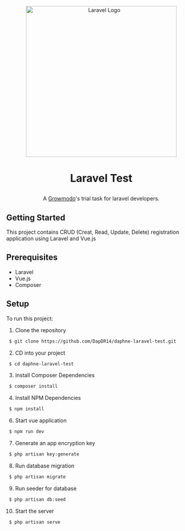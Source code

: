 <p align="center">
    <a href="https://laravel.com" target="_blank">
        <img src="https://raw.githubusercontent.com/laravel/art/master/logo-lockup/5%20SVG/2%20CMYK/1%20Full%20Color/laravel-logolockup-cmyk-red.svg" width="400" alt="Laravel Logo">
    </a>
</p>

# <p align="center">Laravel Test</p>
<p align="center">
    A <a href="https://www.growmodo.com" target="_blank">Growmodo</a>'s trial task for laravel developers.
</p>

## Getting Started
This project contains CRUD (Creat, Read, Update, Delete) registration application using Laravel and Vue.js

## Prerequisites
- Laravel
- Vue.js
- Composer

## Setup
To run this project:

1. Clone the repository
```bash
 $ git clone https://github.com/DapDR14/daphne-laravel-test.git
 ```

2. CD into your project
```bash
 $ cd daphne-laravel-test
 ```

3. Install Composer Dependencies
```bash
 $ composer install
 ```

4. Install NPM Dependencies
```bash
 $ npm install
 ```

6. Start vue application
```bash
 $ npm run dev
 ```

7. Generate an app encryption key
```bash
 $ php artisan key:generate
 ```

8. Run database migration
```bash
 $ php artisan migrate
 ```

9. Run seeder for database
```bash
 $ php artisan db:seed
 ```

10. Start the server
```bash
 $ php artisan serve
 ```
